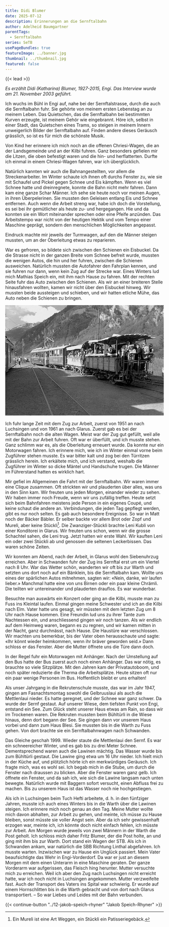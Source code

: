 ```yaml
---
title: Didi Blumer
date: 2025-07-12
description: Erinnerungen an die Sernftalbahn
author: Adelheid Baumgartner
parentTags:
  - Sernftalbahn
series: SeTB
usePageBundles: true
featureImage: ../banner.jpg
thumbnail: ../thumbnail.jpg
featured: false
---
```


{{< lead >}}

*Es erzählt Didi (Katharina) Blumer, 1927-2015, Engi. Das Interview wurde am 21. November 2003 geführt.*

Ich wuchs im Bühl in Engi auf, nahe bei der Sernftalstrasse, durch die
auch die Sernftalbahn fuhr. Sie gehörte von meinem ersten Lebenstag an
zu meinem Leben. Das Quietschen, das die Sernftalbahn bei bestimmten
Kurven erzeugte, ist meinem Gehör wie eingebrannt. Höre ich, selbst in
einer Stadt, das Quietschen eines Trams, so steigen in meinem Innern
unweigerlich Bilder der Sernftalbahn auf. Finden andere dieses
Geräusch grässlich, so ist es für mich die schönste Musik.

Von Kind her erinnere ich mich noch an die offenen Chriesi-Wagen, die
an der Landsgemeinde und an der Kilbi fuhren. Ganz besonders gefielen
mir die Litzen, die oben befestigt waren und die hin- und
herflatterten. Durfte ich einmal in einem Chriesi-Wagen fahren, war
ich überglücklich.

Natürlich kannten wir auch die Bahnangestellten, vor allem die
Streckenarbeiter. Im Winter schaute ich ihnen oft durchs Fenster zu,
wie sie mit Schaufel und Pickel gegen Schnee und Eis kämpften. Wenn es
viel Schnee hatte und dreinregnete, konnte die Bahn nicht mehr fahren.
Dann kam eine ganze Schar Männer. Ich sehe sie heute noch vor meinen
Augen, in ihren Überpelerinen. Sie mussten den Geleisen entlang Eis
und Schnee entfernen. Auch wenn die Arbeit streng war, habe ich doch
die Vorstellung, es sei bei ihr gemütlicher als heute zu- und
hergegangen. Hie und da konnten sie ein Wort miteinander sprechen oder
eine Pfeife anzünden. Das Arbeitstempo war nicht von der heutigen
Hektik und vom Tempo einer Maschine geprägt, sondern den menschlichen
Möglichkeiten angepasst.

Eindruck machte mir jeweils der Turmwagen, auf den die Männer steigen
mussten, um an der Oberleitung etwas zu reparieren.

War es gefroren, so bildete sich zwischen den Schienen ein Eisbuckel.
Da die Strasse nicht in der ganzen Breite vom Schnee befreit wurde,
mussten die wenigen Autos, die hin und her fuhren, zwischen die
Schienen ausweichen. Natürlich mussten die Autofahrer den Fahrplan
kennen, und sie fuhren nur dann, wenn kein Zug auf der Strecke war.
Eines Winters lud mich Mathias Speich ein, mit ihm nach Hause zu
fahren. Mit der rechten Seite fuhr das Auto zwischen den Schienen. Als
wir an einer breiteren Stelle hinausfahren wollten, kamen wir nicht
über den Eisbuckel hinweg. Wir mussten beide aussteigen und schieben,
und wir hatten etliche Mühe, das Auto neben die Schienen zu bringen.

![Zug mit angehängten Chriesiwagen.](chriesiwagen.jpg)

Ich fuhr lange Zeit mit dem Zug zur Arbeit, zuerst von 1951 an nach
Luchsingen und von 1961 an nach Glarus. Zuerst gab es bei der
Sernftalbahn noch die alten Wagen. Meist war der Zug gut gefüllt, weil
alle mit der Bahn zur Arbeit fuhren. Oft war er überfüllt, und ich
musste stehen. Ganz schlimm war es, als die Oberleitung erneuert
wurde. Da konnte nur ein Motorwagen fahren. Ich erinnere mich, wie ich
im Winter einmal vorne beim Zugführer stehen musste. Es war bitter
kalt und zog bei den Türritzen grässlich herein. Ich erkältete mich,
und ich verstand, weshalb die Zugführer im Winter so dicke Mäntel und
Handschuhe trugen. Die Männer im Führerstand hatten es wirklich hart.

Mir gefiel im Allgemeinen die Fahrt mit der Sernftalbahn. Wir waren
immer eine Clique zusammen. Oft strickten wir und plauderten über
alles, was uns in den Sinn kam. Wir freuten uns jeden Morgen, einander
wieder zu sehen. Wir haben immer noch Freude, wenn wir uns zufällig
treffen. Heute setzt sich beim Bahnfahren meistens jede Person in ein
eigenes Coupé, und keine schaut die andere an. Verbindungen, die jeden
Tag gepflegt werden, gibt es nur noch selten. Es gab auch besondere
Ereignisse. So war in Matt noch der Bäcker Bäbler. Er selber backte
vor allem Brot oder Zopf und Mureli, aber keine Stückli[^1]. Die
Zwanziger-Stückli brachte Leni Kubli von einer Konditorei in Glarus.
Wir freuten uns schon, wenn wir die grosse Schachtel sahen, die Leni
trug. Jetzt hatten wir erste Wahl. Wir kauften Leni ein oder zwei
Stückli ab und genossen die seltenen Leckerbissen. Das waren schöne
Zeiten.

Wir konnten am Abend, nach der Arbeit, in Glarus wohl den Siebenuhrzug
erreichen. Aber in Schwanden fuhr der Zug ins Sernftal erst um ein
Viertel nach 8 Uhr. War das Wetter schön, wanderten wir oft bis zur
Warth und setzten uns dort noch auf ein Bänklein, bis die Sernftalbahn
kam. Wollte uns eines der spärlichen Autos mitnehmen, sagten wir:
«Nein, danke, wir laufen lieber.» Manchmal hatte eine von uns Birnen
oder ein paar kleine Chrämli. Die teilten wir untereinander und
plauderten drauflos. Es war wunderbar.

Besuchte man auswärts ein Konzert oder ging an die Kilbi, musste man
zu Fuss ins Kleintal laufen. Einmal gingen meine Schwester und ich an
die Kilbi nach Elm. Vater hatte uns gesagt, wir müssten mit dem
letzten Zug um 8 Uhr nach Hause kommen. Eine Freundin lud uns zu ihrer
Tante zum Nachtessen ein, und anschliessend gingen wir noch tanzen.
Als wir endlich auf dem Heimweg waren, begann es zu regnen, und wir
kamen mitten in der Nacht, ganz durchnässt, nach Hause. Die Haustüre
war verschlossen. Wir machten uns bemerkbar, bis der Vater oben
herausschaute und sagte: «Ihr könnt wieder heimkommen, wenn ihr bräver
geworden seid.» Dann schloss er das Fenster. Aber die Mutter öffnete
uns die Türe dann doch.

In der Regel fuhr ein Motorwagen mit Anhänger. Nach der Umstellung auf
den Bus hatte der Bus zuerst auch noch einen Anhänger. Das war nötig,
es brauchte so viele Sitzplätze. Mit den Jahren kam der
Privatautoboom, und noch später reduzierte die Therma die
Arbeitsplätze. Heute sitzen oft nur ein paar wenige Personen im Bus.
Hoffentlich bleibt er uns erhalten!

Als unser Jahrgang in die Rekrutenschule musste, das war im Jahr 1947,
gingen am Fasnachtsmontag sowohl die Gelbruuslaui als auch die
Mettlenlaui nieder. Es hatte geregnet, und der Schnee war ganz schwer.
Da wurde der Sernf gestaut. Auf unserer Wiese, dem tiefsten Punkt von
Engi, entstand ein See. Zum Glück steht unserer Haus etwas am Rain, so
dass wir im Trockenen waren. Die Rekruten mussten beim Bühltürli in
die Wiese hinaus, denn dort begann der See. Sie gingen dann vor
unserem Haus vorbei und dann zum Haus Blesi. Sie mussten bis in die
Warth zu Fuss gehen. Von dort brachte sie ein Sernftalbahnwagen nach
Schwanden.

Das Gleiche geschah 1999. Wieder staute die Mettlenlaui den Sernf. Es
war ein schneereicher Winter, und es gab bis zu drei Meter Schnee.
Dementsprechend waren auch die Lawinen mächtig. Das Wasser wurde bis
zum Bühltürli gestaut. Die Lawine ging etwa um 16 Uhr nieder. Ich
hielt mich in der Küche auf, und plötzlich hörte ich ein merkwürdiges
Geräusch. Ich fragte mich, was es wohl sei. Ich begab mich in die
Stube, um durch die Fenster nach draussen zu blicken. Aber die Fenster
waren ganz gelb. Ich öffnete ein Fenster, und da sah ich, wie sich die
Lawine langsam nach unten bewegte. Natürlich wurde mit Baggern sofort
versucht, einen Abfluss frei zu machen. Bis zu unserem Haus ist das
Wasser noch nie hochgestiegen.

Als ich in Luchsingen beim Tuch Hefti arbeitete, d. h. in den
fünfziger Jahren, musste ich auch eines Winters bis in die Warth über
die Lawinen steigen. Ich erinnere mich noch genau an den Tag. Meine
Mutter wollte mich davon abhalten, zur Arbeit zu gehen, und meinte,
ich müsse zu Hause bleiben, sonst müsste sie voller Angst sein. Aber
da ich sehr gewissenhaft erzogen war, meinte ich, ich könnte doch
nicht einfach fehlen, ich müsste zur Arbeit. Am Morgen wurde jeweils
von zwei Männern in der Warth die Post geholt. Ich schloss mich daher
Fritz Blumer, der die Post holte, an und ging mit ihm bis zur Warth.
Dort stand ein Wagen der STB. Als ich in Schwanden ankam, war
natürlich die SBB Richtung Linthal abgefahren. Ich musste warten.
Inzwischen war zu Hause ein Unglück passiert. Mein Vater
beaufsichtigte das Wehr in Engi-Vorderdorf. Da war er just an diesem
Morgen mit dem einen Unterarm in eine Maschine geraten. Der ganze
Vorderarm war aufgerissen, das Fleisch hing herunter. Mutter versuchte
mich zu erreichen. Weil ich aber den Zug nach Luchsingen nicht
erreicht hatte, war ich noch nicht in Luchsingen angekommen. Mutter
verzweifelte fast. Auch der Transport des Vaters ins Spital war
schwierig. Er wurde auf einem Hornschlitten bis in die Warth gebracht
und von dort nach Glarus transportiert. – So war Liebes und Leides mit
der Bahn verbunden.

[^1]: Ein Mureli ist eine Art Weggen, ein Stückli ein Patisseriegebäck.

{{< continue-button "../12-jakob-speich-rhyner" "Jakob Speich-Rhyner" >}}
